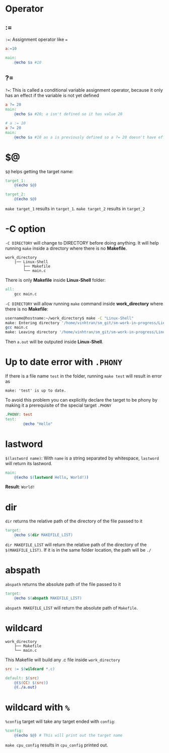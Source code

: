 # Operator
## :=
``:=``: Assignment operator like ``=``

```Makefile
a:=10

main:
	@echo $a #10
```
## ?=
``?=``: This is called a conditional variable assignment operator, because it only has an effect if the variable is not yet defined
```Makefile
a ?= 20
main:
	@echo $a #20; a isn't defined so it has value 20
```
```Makefile
# a := 10
a ?= 20
main:
	@echo $a #10 as a is previously defined so a ?= 20 doesn't have effect
```

# $@
``$@`` helps getting the target name:
```Makefile
target_1:
	@(echo $@)

target_2:
	@(echo $@)
```
``make target_1`` results in ``target_1``. ``make target_2`` results in ``target_2``
# -C option

``-C DIRECTORY`` will change to DIRECTORY before doing anything. It will help running ``make`` inside a directory where  there is no **Makefile**.
```
work_directory
	|── Linux-Shell
		├── Makefile
		└── main.c
```
There is only **Makefile** inside **Linux-Shell** folder: 
```Makefile
all:
	gcc main.c
```
``-C DIRECTORY`` will allow running ``make`` command inside **work_directory** where there is no **Makefile**:

```sh
username@hostname:~/work_directory$ make -C "Linux-Shell"
make: Entering directory '/home/vinhtran/sm_git/sm-work-in-progress/Linux-Shell'
gcc main.c
make: Leaving directory '/home/vinhtran/sm_git/sm-work-in-progress/Linux-Shell'
```
Then ``a.out`` will be outputed inside **Linux-Shell**.

# Up to date error with ``.PHONY``

If there is a file name ``test`` in the folder, running ``make test`` will result in error as

``make: 'test' is up to date.``

To avoid this problem you can explicitly declare the target to be phony by making it a prerequisite of the special target ``.PHONY``

```Makefile
.PHONY: test
test:
        @echo "Hello"
```	
# lastword
``$(lastword name)``:  With ``name`` is a string separated by whitespace, ``lastword`` will return its lastword.

```Makefile
main:
	@(echo $(lastword Hello, World!))
```
**Result**: ``World!``

# dir

``dir`` returns the relative path of the directory of the file passed to it

```Makefile
target:
	@echo $(dir MAKEFILE_LIST)
```

``dir MAKEFILE_LIST`` will return the relative path of the directory of the ``$(MAKEFILE_LIST)``. If it is in the same folder location, the path will be ``./``
# abspath

``abspath`` returns the absolute path of the file passed to it

```Makefile
target:
	@echo $(abspath MAKEFILE_LIST)
```

``abspath MAKEFILE_LIST`` will return the absolute path of ``Makefile``.

# wildcard

```
work_directory
	├── Makefile
	└── main.c
```
This Makefile will build any .c file inside ``work_directory``
```Makefile
src := $(wildcard *.c)

default: $(src)
	@($(CC) $(src))
	@(./a.out)
```
# wildcard with ``%``

``%config`` target will take any target ended with ``config``:
```Makefile
%config:
	@(echo $@) # This will print out the target name
```
``make cpu_config`` results in ``cpu_config`` printed out.
